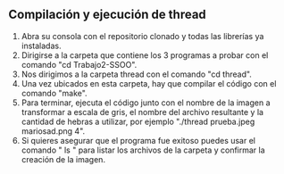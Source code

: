 ## Compilación y ejecución de thread

1. Abra su consola con el repositorio clonado y todas las librerías ya instaladas.
2. Dirigirse a la carpeta que contiene los 3 programas a probar con el comando "cd Trabajo2-SSOO".
3. Nos dirigimos a la carpeta thread con el comando "cd thread".
4. Una vez ubicados en esta carpeta, hay que compilar el código con el comando "make".
5. Para terminar, ejecuta el código junto con el nombre de la imagen a transformar a escala de gris, el nombre del archivo resultante y la cantidad de hebras a utilizar, por ejemplo "./thread prueba.jpeg mariosad.png 4". 
6. Si quieres asegurar que el programa fue exitoso puedes usar el comando " ls " para listar los archivos de la carpeta y confirmar la creación de la imagen.
